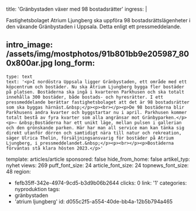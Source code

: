 title: 'Gränbystaden växer med 98 bostadsrätter'
ingress: |
  <p>Fastighetsbolaget Atrium Ljungberg ska uppföra 98 bostadsrättslägenheter i den växande Gränbystaden i Uppsala. Detta enligt ett pressmeddelande.
  </p>
  
intro_image: /assets/img/mostphotos/91b801bb9e205987_800x800ar.jpg
long_form:
  -
    type: text
    text: '<p>I nordöstra Uppsala ligger Gränbystaden, ett område med ett köpcentrum och bostäder. Nu ska Atrium Ljungberg bygga fler bostäder på platsen. Bostäderna ska ingå i kvarteren Parkhusen och ska totalt innehålla 300 bostäder, både bostads- och hyresrätter. I ett pressmeddelande berättar fastighetsbolaget att det är 98 bostadsrätter som ska byggas härnäst.&nbsp;</p><p><br></p><p>De 98 bostäderna blir Parkhusens andra kvarter och byggstartar nu i april. Parkhusen kommer totalt bestå av fyra kvarter som alla angränsar mot Gränbyparken.</p><p>– &nbsp;Bostäderna har ett unikt läge, mellan pulsen i gallerian och den grönskande parken. Här har man all service man kan tänka sig direkt utanför dörren och samtidigt nära till natur och rekreation, säger Ulrica Thelin, försäljningsansvarig för bostäder på Atrium Ljungberg, i pressmeddelandet.&nbsp;</p><p><br></p><p>Bostäderna förväntas stå klara hösten 2023.</p>'
template: articles/article
sponsored: false
hide_from_home: false
artikel_typ: nyhet
views: 269
puff_font_size: 24
article_font_size: 24
topnews_font_size: 48
region:
  - fefb35ff-342e-4974-9cd5-b3d9b06b2644
clicks: 0
link: '1'
categories: nyproduktion
tags:
  - gränbystaden
  - 'atrium ljungberg'
id: d055c2f5-a554-40de-bb4a-12b5b794a465
